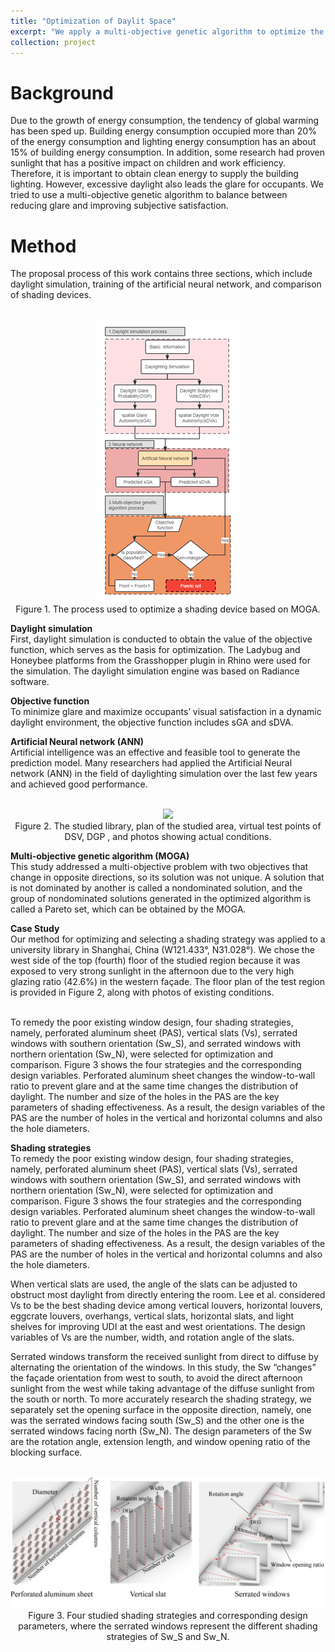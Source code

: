 ```yaml
---
title: "Optimization of Daylit Space"
excerpt: "We apply a multi-objective genetic algorithm to optimize the daylight environment, develop a new formula to quantity the occupants' perception, and design a framework to compare the different shading strategies.<br/><img src='/images/Project/Project1/cover_photo.jpg'>"
collection: project
---
```


Background
======
Due to the growth of energy consumption, the tendency of global warming has been sped up. Building energy consumption occupied more than 20% of the energy consumption and lighting energy consumption has an about 15% of building energy consumption. In addition, some research had proven sunlight that has a positive impact on children and work efficiency. Therefore, it is important to obtain clean energy to supply the building lighting. However, excessive daylight also leads the glare for occupants. We tried to use a multi-objective genetic algorithm to balance between reducing glare and improving subjective satisfaction.

Method
======
The proposal process of this work contains three sections, which include daylight simulation, training of the artificial neural network, and comparison of shading devices.<center><br/><img src='/images/Project/Project1/ProposalPocess.png'><br/>Figure 1. The process used to optimize a shading device based on MOGA.</center>

**Daylight simulation**
<br/>First, daylight simulation is conducted to obtain the value of the objective function, which serves as the basis for optimization. The Ladybug and Honeybee platforms from the Grasshopper plugin in Rhino were used for the simulation. The daylight simulation engine was based on Radiance software.

**Objective function**
<br/>To minimize glare and maximize occupants’ visual satisfaction in a dynamic daylight environment, the objective function includes sGA and sDVA.


**Artificial Neural network (ANN)**
<br/>Artificial intelligence was an effective and feasible tool to generate the prediction model. Many researchers had applied the Artificial Neural network (ANN) in the field of daylighting simulation over the last few years and achieved good performance. <center><br/><img src='/images/Project/Project1/picture3.png'><br/>Figure 2. The studied library, plan of the studied area, virtual test points of DSV, DGP , and photos showing actual conditions.</center>

**Multi-objective genetic algorithm (MOGA)**
<br/>This study addressed a multi-objective problem with two objectives that change in opposite directions, so its solution was not unique. A solution that is not dominated by another is called a nondominated solution, and the group of nondominated solutions generated in the optimized algorithm is called a Pareto set, which can be obtained by the MOGA.

**Case Study**
<br/>Our method for optimizing and selecting a shading strategy was applied to a university library in Shanghai, China (W121.433°, N31.028°). We chose the west side of the top (fourth) floor of the studied region because it was exposed to very strong sunlight in the afternoon due to the very high glazing ratio (42.6%) in the western façade. The floor plan of the test region is provided in Figure 2, along with photos of existing conditions.

<br/>To remedy the poor existing window design, four shading strategies, namely, perforated aluminum sheet (PAS), vertical slats (Vs), serrated windows with southern orientation (Sw_S), and serrated windows with northern orientation (Sw_N), were selected for optimization and comparison. Figure 3 shows the four strategies and the corresponding design variables. Perforated aluminum sheet changes the window-to-wall ratio to prevent glare and at the same time changes the distribution of daylight. The number and size of the holes in the PAS are the key parameters of shading effectiveness. As a result, the design variables of the PAS are the number of holes in the vertical and horizontal columns and also the hole diameters. 

**Shading strategies**
<br/>To remedy the poor existing window design, four shading strategies, namely, perforated aluminum sheet (PAS), vertical slats (Vs), serrated windows with southern orientation (Sw_S), and serrated windows with northern orientation (Sw_N), were selected for optimization and comparison. Figure 3 shows the four strategies and the corresponding design variables. Perforated aluminum sheet changes the window-to-wall ratio to prevent glare and at the same time changes the distribution of daylight. The number and size of the holes in the PAS are the key parameters of shading effectiveness. As a result, the design variables of the PAS are the number of holes in the vertical and horizontal columns and also the hole diameters. 

When vertical slats are used, the angle of the slats can be adjusted to obstruct most daylight from directly entering the room. Lee et al. considered Vs to be the best shading device among vertical louvers, horizontal louvers, eggcrate louvers, overhangs, vertical slats, horizontal slats, and light shelves for improving UDI at the east and west orientations. The design variables of Vs are the number, width, and rotation angle of the slats.

Serrated windows transform the received sunlight from direct to diffuse by alternating the orientation of the windows. In this study, the Sw “changes” the façade orientation from west to south, to avoid the direct afternoon sunlight from the west while taking advantage of the diffuse sunlight from the south or north. To more accurately research the shading strategy, we separately set the opening surface in the opposite direction, namely, one was the serrated windows facing south (Sw_S) and the other one is the serrated windows facing north (Sw_N). The design parameters of the Sw are the rotation angle, extension length, and window opening ratio of the blocking surface.<center><br/><img src='/images/Project/Project1/shadingDevices.png'><br/>Figure 3. Four studied shading strategies and corresponding design parameters, where the serrated windows represent the different shading strategies of Sw_S and Sw_N.</center>